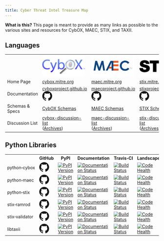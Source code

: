 ```yaml
---
title: Cyber Threat Intel Treasure Map
---
```


<div class="panel panel-default">
  <div class="panel-body">
    <strong>What is this?</strong> This page is meant to provide as many links as possible to the various sites and resources for CybOX, MAEC, STIX, and TAXII.
  </div>
</div>

## Languages

<table class="table">
  <tr>
    <td>&nbsp;</td>
    <td><img src="images/cybox.png" /></td>
    <td><img src="images/maec.png" /></td>
    <td><img src="images/stix.png" /></td>
    <td><img src="images/taxii.png" /></td>
  </tr>
  <tr>
    <td>Home Page</td>
    <td><a href="http://cybox.mitre.org">cybox.mitre.org</a></td>
    <td><a href="http://maec.mitre.org">maec.mitre.org</a></td>
    <td><a href="http://stix.mitre.org">stix.mitre.org</a></td>
    <td><a href="http://taxii.mitre.org">taxii.mitre.org</a></td>
  </tr>
  <tr>
    <td>Documentation</td>
    <td>
      <a href="http://cyboxproject.github.io">cyboxproject.github.io</a>
      <a href="http://github.com/CybOXProject/cyboxproject.github.io"><img src="images/github.png"></a>
    </td>
    <td>
      <a href="http://maecproject.github.io">maecproject.github.io</a>
      <a href="http://github.com/MAECProject/maecproject.github.io"><img src="images/github.png"></a>
    </td>
    <td>
      <a href="http://stixproject.github.io">stixproject.github.io</a>
      <a href="http://github.com/STIXProject/stixproject.github.io"><img src="images/github.png"></a>
    </td>
    <td>
      <a href="http://taxiiproject.github.io">taxiiproject.github.io</a>
      <a href="http://github.com/TAXIIProject/taxiiproject.github.io"><img src="images/github.png"></a>
    </td>
  </tr>
  <tr>
    <td>Schemas &amp; Specs</td>
    <td><a href="http://github.com/CybOXProject/schemas">CybOX Schemas</a></td>
    <td><a href="http://github.com/MAECProject/schemas">MAEC Schemas</a></td>
    <td><a href="http://github.com/STIXProject/schemas">STIX Schemas</a></td>
    <td><a href="http://github.com/TAXIIProject/TAXII-Specifications">TAXII Specifications</a></td>
  </tr>
  <tr>
    <td>Discussion List</td>
    <td>
      <a href="http://cybox.mitre.org/community/registration.html">cybox-discussion-list</a><br />
      (<a href="http://making-security-measurable.1364806.n2.nabble.com/CybOX-Discussion-List-Archive-f7579263.html">Archives</a>)
    </td>
    <td>
      <a href="http://maec.mitre.org/community/discussionlist.html">maec-discussion-list</a><br />
      (<a href="http://making-security-measurable.1364806.n2.nabble.com/MAEC-Malware-Attribute-Enumeration-and-Characterization-f4094903.html">Archives</a>)
    </td>
    <td>
      <a href="http://stix.mitre.org/community/registration.html">stix-discussion-list</a><br />
      (<a href="http://making-security-measurable.1364806.n2.nabble.com/STIX-Discussion-List-f7579090.html">Archives</a>)
    </td>
    <td>
      <a href="http://taxii.mitre.org/community/registration.html">taxii-discussion-list</a><br />
      (<a href="http://making-security-measurable.1364806.n2.nabble.com/TAXII-Discussion-List-Archive-f7579264.html">Archives</a>)
    </td>
  </tr>
</table>

## Python Libraries

<table class="table">
  <tr>
    <th>&nbsp;</th>
    <th>GitHub</th>
    <th>PyPI</th>
    <th>Documentation</th>
    <th>Travis&#8209;CI</th>
    <th>Landscape.io</th>
    <th>ReadTheDocs</th>
  </tr>

  <tr>
    <td>python&#8209;cybox</td>
    <td>
      <a href="http://github.com/CybOXProject/python-cybox"><img src="images/github.png"></a>
    </td>
    <td>
      <a href="https://pypi.python.org/pypi/cybox">
        <img src="https://pypip.in/v/cybox/badge.png" alt="PyPI Version" />
      </a>
    </td>
    <td>
      <a href="http://cybox.readthedocs.org">
        <img src="https://readthedocs.org/projects/cybox/badge/?version=latest" alt="Documentation Status" />
      </a>
    </td>
    <td>
      <a href="http://travis-ci.org/CybOXProject/python-cybox">
        <img src="https://travis-ci.org/CybOXProject/python-cybox.svg?branch=master" alt="Build Status" />
      </a>
    </td>
    <td>
      <a href="https://landscape.io/github/CybOXProject/python-cybox">
        <img alt="Code Health" src="https://landscape.io/github/CybOXProject/python-cybox/master/landscape.svg"/>
      </a>
    </td>
    <td><a href="http://readthedocs.org/projects/cybox">Admin</a></td>
  </tr>

  <tr>
    <td>python&#8209;maec</td>
    <td>
      <a href="http://github.com/MAECProject/python-maec"><img src="images/github.png"></a>
    </td>
    <td>
      <a href="https://pypi.python.org/pypi/maec">
        <img src="https://pypip.in/v/maec/badge.png" alt="PyPI Version" />
      </a>
    </td>
    <td>
      <a href="http://maec.readthedocs.org">
        <img src="https://readthedocs.org/projects/maec/badge/?version=latest" alt="Documentation Status" />
      </a>
    </td>
    <td>
      <a href="http://travis-ci.org/MAECProject/python-maec">
        <img src="https://travis-ci.org/MAECProject/python-maec.svg?branch=master" alt="Build Status" />
      </a>
    </td>
    <td>
      <a href="https://landscape.io/github/MAECProject/python-maec">
        <img alt="Code Health" src="https://landscape.io/github/MAECProject/python-maec/master/landscape.svg"/>
      </a>
    </td>
    <td><a href="http://readthedocs.org/projects/maec">Admin</a></td>
  </tr>

  <tr>
    <td>python&#8209;stix</td>
    <td>
      <a href="http://github.com/STIXProject/python-stix"><img src="images/github.png"></a>
    </td>
    <td>
      <a href="https://pypi.python.org/pypi/stix">
        <img src="https://pypip.in/v/stix/badge.png" alt="PyPI Version" />
      </a>
    </td>
    <td>
      <a href="http://stix.readthedocs.org">
        <img src="https://readthedocs.org/projects/stix/badge/?version=latest" alt="Documentation Status" />
      </a>
    </td>
    <td>
      <a href="http://travis-ci.org/STIXProject/python-stix">
        <img src="https://travis-ci.org/STIXProject/python-stix.svg?branch=master" alt="Build Status" />
      </a>
    </td>
    <td>
      <a href="https://landscape.io/github/STIXProject/python-stix">
        <img alt="Code Health" src="https://landscape.io/github/STIXProject/python-stix/master/landscape.svg"/>
      </a>
    </td>
    <td><a href="http://readthedocs.org/projects/stix">Admin</a></td>
  </tr>

  <tr>
    <td>stix&#8209;ramrod</td>
    <td>
      <a href="http://github.com/STIXProject/stix-ramrod"><img src="images/github.png"></a>
    </td>
    <td>
      <a href="https://pypi.python.org/pypi/stix-ramrod">
        <img src="https://pypip.in/v/stix-ramrod/badge.png" alt="PyPI Version" />
      </a>
    </td>
    <td>
      <a href="http://stix-ramrod.readthedocs.org">
        <img src="https://readthedocs.org/projects/stix-ramrod/badge/?version=latest" alt="Documentation Status" />
      </a>
    </td>
    <td>
      <a href="http://travis-ci.org/STIXProject/stix-ramrod">
        <img src="https://travis-ci.org/STIXProject/stix-ramrod.svg?branch=master" alt="Build Status" />
      </a>
    </td>
    <td>
      <a href="https://landscape.io/github/STIXProject/stix-ramrod">
        <img alt="Code Health" src="https://landscape.io/github/STIXProject/stix-ramrod/master/landscape.svg"/>
      </a>
    </td>
    <td><a href="http://readthedocs.org/projects/stix-ramrod">Admin</a></td>
  </tr>

  <tr>
    <td>stix&#8209;validator</td>
    <td>
      <a href="http://github.com/STIXProject/stix-validator"><img src="images/github.png"></a>
    </td>
    <td>
      <a href="https://pypi.python.org/pypi/stix-validator">
        <img src="https://pypip.in/v/stix-validator/badge.png" alt="PyPI Version" />
      </a>
    </td>
    <td>
      <a href="http://stix-validator.readthedocs.org">
        <img src="https://readthedocs.org/projects/stix-validator/badge/?version=latest" alt="Documentation Status" />
      </a>
    </td>
    <td>
      <a href="http://travis-ci.org/STIXProject/stix-validator">
        <img src="https://travis-ci.org/STIXProject/stix-validator.svg?branch=master" alt="Build Status" />
      </a>
    </td>
    <td>
      <a href="https://landscape.io/github/STIXProject/stix-validator">
        <img alt="Code Health" src="https://landscape.io/github/STIXProject/stix-validator/master/landscape.svg"/>
      </a>
    </td>
    <td><a href="http://readthedocs.org/projects/stix-validator">Admin</a></td>
  </tr>

  <tr>
    <td>libtaxii</td>
    <td>
      <a href="http://github.com/TAXIIProject/libtaxii"><img src="images/github.png"></a>
    </td>
    <td>
      <a href="https://pypi.python.org/pypi/libtaxii">
        <img src="https://pypip.in/v/libtaxii/badge.png" alt="PyPI Version" />
      </a>
    </td>
    <td>
      <a href="http://libtaxii.readthedocs.org">
        <img src="https://readthedocs.org/projects/libtaxii/badge/?version=latest" alt="Documentation Status" />
      </a>
    </td>
    <td>
      <a href="http://travis-ci.org/TAXIIProject/libtaxii">
        <img src="https://travis-ci.org/TAXIIProject/libtaxii.svg?branch=master" alt="Build Status" />
      </a>
    </td>
    <td>
      <a href="https://landscape.io/github/TAXIIProject/libtaxii">
        <img alt="Code Health" src="https://landscape.io/github/TAXIIProject/libtaxii/master/landscape.svg"/>
      </a>
    </td>
    <td><a href="http://readthedocs.org/projects/libtaxii">Admin</a></td>
  </tr>

</table>
